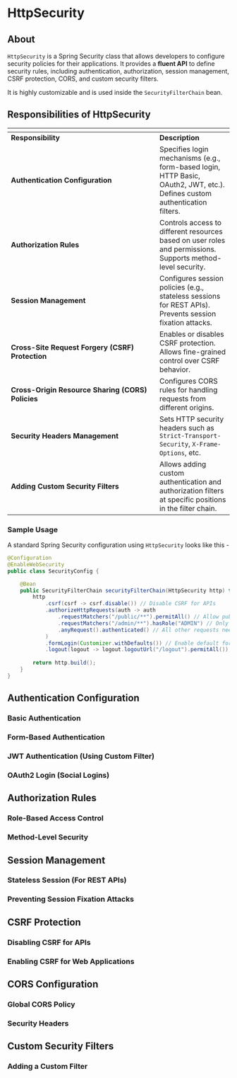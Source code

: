 # HttpSecurity

## About

`HttpSecurity` is a Spring Security class that allows developers to configure security policies for their applications. It provides a **fluent API** to define security rules, including authentication, authorization, session management, CSRF protection, CORS, and custom security filters.

It is highly customizable and is used inside the `SecurityFilterChain` bean.

## **Responsibilities of HttpSecurity**

<table data-header-hidden data-full-width="true"><thead><tr><th width="321"></th><th></th></tr></thead><tbody><tr><td><strong>Responsibility</strong></td><td><strong>Description</strong></td></tr><tr><td><strong>Authentication Configuration</strong></td><td>Specifies login mechanisms (e.g., form-based login, HTTP Basic, OAuth2, JWT, etc.).<br>Defines custom authentication filters.</td></tr><tr><td><strong>Authorization Rules</strong></td><td>Controls access to different resources based on user roles and permissions.<br>Supports method-level security.</td></tr><tr><td><strong>Session Management</strong></td><td>Configures session policies (e.g., stateless sessions for REST APIs).<br>Prevents session fixation attacks.</td></tr><tr><td><strong>Cross-Site Request Forgery (CSRF) Protection</strong></td><td>Enables or disables CSRF protection.<br>Allows fine-grained control over CSRF behavior.</td></tr><tr><td><strong>Cross-Origin Resource Sharing (CORS) Policies</strong></td><td>Configures CORS rules for handling requests from different origins.</td></tr><tr><td><strong>Security Headers Management</strong></td><td>Sets HTTP security headers such as <code>Strict-Transport-Security</code>, <code>X-Frame-Options</code>, etc.</td></tr><tr><td><strong>Adding Custom Security Filters</strong></td><td>Allows adding custom authentication and authorization filters at specific positions in the filter chain.</td></tr></tbody></table>

### **Sample Usage**

A standard Spring Security configuration using `HttpSecurity` looks like this -&#x20;

```java
@Configuration
@EnableWebSecurity
public class SecurityConfig {

    @Bean
    public SecurityFilterChain securityFilterChain(HttpSecurity http) throws Exception {
        http
            .csrf(csrf -> csrf.disable()) // Disable CSRF for APIs
            .authorizeHttpRequests(auth -> auth
                .requestMatchers("/public/**").permitAll() // Allow public access
                .requestMatchers("/admin/**").hasRole("ADMIN") // Only ADMIN can access
                .anyRequest().authenticated() // All other requests need authentication
            )
            .formLogin(Customizer.withDefaults()) // Enable default form-based login
            .logout(logout -> logout.logoutUrl("/logout").permitAll()); // Custom logout settings
        
        return http.build();
    }
}
```

## Authentication Configuration

### **Basic Authentication**

### Form-Based Authentication

### JWT Authentication (Using Custom Filter)

### OAuth2 Login (Social Logins)



## Authorization Rules

### Role-Based Access Control

### Method-Level Security



## **Session Management**

### **Stateless Session (For REST APIs)**

### Preventing Session Fixation Attacks



## **CSRF Protection**

### **Disabling CSRF for APIs**

### Enabling CSRF for Web Applications



## **CORS Configuration**

### **Global CORS Policy**

### Security Headers



## **Custom Security Filters**

### **Adding a Custom Filter**





